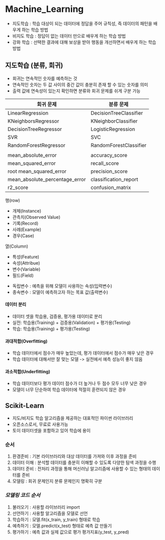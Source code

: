 # Machine_Learning

- 지도학습 : 학습 대상이 되는 데이터에 정답을 주어 규칙성, 즉 데이터의 패턴을 배우게 하는 학습 방법
- 비지도 학습 : 정답이 없는 데이터 만으로 배우게 하는 학습 방법
- 강화 학습 : 선택한 결과에 대해 보상을 받아 행동을 개선하면서 배우게 하는 학습 방법


## 지도학습 (분류, 회귀)

- 회귀는 연속적인 숫자를 예측하는 것
- 연속적인 숫자는 두 값 사이의 중간 값이 충분히 존재 할 수 있는 숫자를 의미
- 출력 값에 연속성이 있는지 확인하면 분류와 회귀 문제를 쉬게 구분 가능


|회귀 문제|분류 문제|
|-|-|
|LinearRegression|DecisionTreeClassifier|
|KNeighborsRegressor|KNeighborClassifier|
|DecisionTreeRegressor|LogisticRegression|
|SVR|SVC|
|RandomForestRegressor|RandomForestClassifier|
|||
|mean_absolute_error|accuracy_score|
|mean_squared_error|recall_score|
|root mean_squared_error|precision_score|
|mean_absolute_percentage_error|classification_report|
|r2_score|confusion_matrix|


행(row)
- 개체(Instance)
- 관측치(Observed Value)
- 기록(Record)
- 사례(Example)
- 경우(Case)

열(Column)
- 특성(Feature)
- 속성(Attribue)
- 변수(Variable)
- 필드(Field)

* 독립변수 : 예측을 위해 모델이 사용하는 속성(입력변수)
* 종속변수 : 모델이 예측하고자 하는 목표 값(출력변수)


#### 데이터 분리

- 데이터 셋을 학습용, 검증용, 평가용 데이터로 분리
- 실전: 학습용(Training) + 검증용(Validation) + 평가용(Testing)
- 학습: 학습용(Training) + 평가용(Testing)


#### 과대적합(Overfitting)
- 학습 데이터에서 점수가 매우 높았는데, 평가 데이터에서 점수가 매우 낮은 경우
- 학습 데이터에 대해서만 잘 맞는 모델 -> 실전에서 예측 성능이 좋지 않음

#### 과소적합(Underfitting)
- 학습 데이터보다 평가 데이터 점수가 더 높거나 두 점수 모두 너무 낮은 경우
- 모델이 너무 단순하여 학습 데이터에 적절히 훈련되지 않은 경우

## Scikit-Learn
- 지도/비지도 학습 알고리즘을 제공하는 대표적인 파이썬 라이브러리
- 오픈소스로서, 무료로 사용가능
- 토이 데이터셋을 포함하고 있어 학습에 용이

### 순서
1. 환경준비 : 기본 라이브러리와 대상 데이터를 가져와 이후 과정을 준비
2. 데이터 이해 : 분석할 데이터를 충분히 이해할 수 있도록 다양한 탐색 과정을 수행
3. 데이터 준비 : 전처리 과정을 통해 머신러닝 알고리즘에 사용할 수 있는 형태의 데이터를 준비
4. 모델링 : 회귀 문제인지 분류 문제인지 명확히 구분

### *모델링 코드 순서*

1. 불러오기 : 사용할 라이브러리 import
2. 선언하기 : 사용할 알고리즘을 모델로 선언
3. 학습하기 : 모델.fit(x_train, y_train) 형태로 학습
4. 예측하기 : 모델.predict(x_test) 형태로 예측 값 만들기
5. 평가하기 : 예측 값과 실제 값으로 평가 평가지표(y_test, y_pred)
